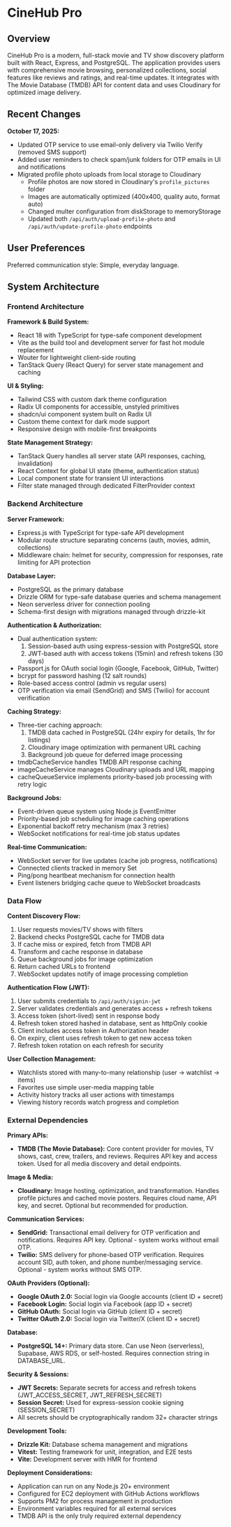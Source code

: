 # CineHub Pro

## Overview

CineHub Pro is a modern, full-stack movie and TV show discovery platform built with React, Express, and PostgreSQL. The application provides users with comprehensive movie browsing, personalized collections, social features like reviews and ratings, and real-time updates. It integrates with The Movie Database (TMDB) API for content data and uses Cloudinary for optimized image delivery.

## Recent Changes

**October 17, 2025:**
- Updated OTP service to use email-only delivery via Twilio Verify (removed SMS support)
- Added user reminders to check spam/junk folders for OTP emails in UI and notifications
- Migrated profile photo uploads from local storage to Cloudinary
  - Profile photos are now stored in Cloudinary's `profile_pictures` folder
  - Images are automatically optimized (400x400, quality auto, format auto)
  - Changed multer configuration from diskStorage to memoryStorage
  - Updated both `/api/auth/upload-profile-photo` and `/api/auth/update-profile-photo` endpoints

## User Preferences

Preferred communication style: Simple, everyday language.

## System Architecture

### Frontend Architecture

**Framework & Build System:**
- React 18 with TypeScript for type-safe component development
- Vite as the build tool and development server for fast hot module replacement
- Wouter for lightweight client-side routing
- TanStack Query (React Query) for server state management and caching

**UI & Styling:**
- Tailwind CSS with custom dark theme configuration
- Radix UI components for accessible, unstyled primitives
- shadcn/ui component system built on Radix UI
- Custom theme context for dark mode support
- Responsive design with mobile-first breakpoints

**State Management Strategy:**
- TanStack Query handles all server state (API responses, caching, invalidation)
- React Context for global UI state (theme, authentication status)
- Local component state for transient UI interactions
- Filter state managed through dedicated FilterProvider context

### Backend Architecture

**Server Framework:**
- Express.js with TypeScript for type-safe API development
- Modular route structure separating concerns (auth, movies, admin, collections)
- Middleware chain: helmet for security, compression for responses, rate limiting for API protection

**Database Layer:**
- PostgreSQL as the primary database
- Drizzle ORM for type-safe database queries and schema management
- Neon serverless driver for connection pooling
- Schema-first design with migrations managed through drizzle-kit

**Authentication & Authorization:**
- Dual authentication system:
  1. Session-based auth using express-session with PostgreSQL store
  2. JWT-based auth with access tokens (15min) and refresh tokens (30 days)
- Passport.js for OAuth social login (Google, Facebook, GitHub, Twitter)
- bcrypt for password hashing (12 salt rounds)
- Role-based access control (admin vs regular users)
- OTP verification via email (SendGrid) and SMS (Twilio) for account verification

**Caching Strategy:**
- Three-tier caching approach:
  1. TMDB data cached in PostgreSQL (24hr expiry for details, 1hr for listings)
  2. Cloudinary image optimization with permanent URL caching
  3. Background job queue for deferred image processing
- tmdbCacheService handles TMDB API response caching
- imageCacheService manages Cloudinary uploads and URL mapping
- cacheQueueService implements priority-based job processing with retry logic

**Background Jobs:**
- Event-driven queue system using Node.js EventEmitter
- Priority-based job scheduling for image caching operations
- Exponential backoff retry mechanism (max 3 retries)
- WebSocket notifications for real-time job status updates

**Real-time Communication:**
- WebSocket server for live updates (cache job progress, notifications)
- Connected clients tracked in memory Set
- Ping/pong heartbeat mechanism for connection health
- Event listeners bridging cache queue to WebSocket broadcasts

### Data Flow

**Content Discovery Flow:**
1. User requests movies/TV shows with filters
2. Backend checks PostgreSQL cache for TMDB data
3. If cache miss or expired, fetch from TMDB API
4. Transform and cache response in database
5. Queue background jobs for image optimization
6. Return cached URLs to frontend
7. WebSocket updates notify of image processing completion

**Authentication Flow (JWT):**
1. User submits credentials to `/api/auth/signin-jwt`
2. Server validates credentials and generates access + refresh tokens
3. Access token (short-lived) sent in response body
4. Refresh token stored hashed in database, sent as httpOnly cookie
5. Client includes access token in Authorization header
6. On expiry, client uses refresh token to get new access token
7. Refresh token rotation on each refresh for security

**User Collection Management:**
- Watchlists stored with many-to-many relationship (user → watchlist → items)
- Favorites use simple user-media mapping table
- Activity history tracks all user actions with timestamps
- Viewing history records watch progress and completion

### External Dependencies

**Primary APIs:**
- **TMDB (The Movie Database):** Core content provider for movies, TV shows, cast, crew, trailers, and reviews. Requires API key and access token. Used for all media discovery and detail endpoints.

**Image & Media:**
- **Cloudinary:** Image hosting, optimization, and transformation. Handles profile pictures and cached movie posters. Requires cloud name, API key, and secret. Optional but recommended for production.

**Communication Services:**
- **SendGrid:** Transactional email delivery for OTP verification and notifications. Requires API key. Optional - system works without email OTP.
- **Twilio:** SMS delivery for phone-based OTP verification. Requires account SID, auth token, and phone number/messaging service. Optional - system works without SMS OTP.

**OAuth Providers (Optional):**
- **Google OAuth 2.0:** Social login via Google accounts (client ID + secret)
- **Facebook Login:** Social login via Facebook (app ID + secret)
- **GitHub OAuth:** Social login via GitHub (client ID + secret)
- **Twitter OAuth 2.0:** Social login via Twitter/X (client ID + secret)

**Database:**
- **PostgreSQL 14+:** Primary data store. Can use Neon (serverless), Supabase, AWS RDS, or self-hosted. Requires connection string in DATABASE_URL.

**Security & Sessions:**
- **JWT Secrets:** Separate secrets for access and refresh tokens (JWT_ACCESS_SECRET, JWT_REFRESH_SECRET)
- **Session Secret:** Used for express-session cookie signing (SESSION_SECRET)
- All secrets should be cryptographically random 32+ character strings

**Development Tools:**
- **Drizzle Kit:** Database schema management and migrations
- **Vitest:** Testing framework for unit, integration, and E2E tests
- **Vite:** Development server with HMR for frontend

**Deployment Considerations:**
- Application can run on any Node.js 20+ environment
- Configured for EC2 deployment with GitHub Actions workflows
- Supports PM2 for process management in production
- Environment variables required for all external services
- TMDB API is the only truly required external dependency